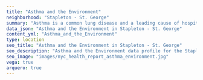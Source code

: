 ```yaml
---
title: "Asthma and the Environment"
neighborhood: "Stapleton - St. George"
summary: "Asthma is a common lung disease and a leading cause of hospitalizations for children under 15 years old. This report provides a summary of asthma indicators by neighborhood. It also describes housing and neighborhood characteristics that can make asthma worse."
data_json: "Asthma and the Environment in Stapleton - St. George"
content_yml: "Asthma_and_the_Environment"
type: location
seo_title: "Asthma and the Environment in Stapleton - St. George"
seo_description: "Asthma and the Environment data profile for the Stapleton - St. George neighborhood of NYC."
seo_image: "images/nyc_health_report_asthma_environment.jpg"
vega: true
arquero: true
---
```

